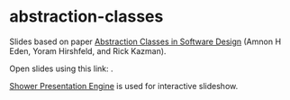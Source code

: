 # abstraction-classes

Slides based on paper [Abstraction Classes in Software Design](http://dces.essex.ac.uk/technical-reports/2004/csm-411.pdf) (Amnon H Eden, Yoram Hirshfeld, and Rick Kazman).

Open slides using this link: [](https://alexeyraspopov.github.io/abstraction-classes/).

[Shower Presentation Engine](https://shwr.me/) is used for interactive slideshow.

